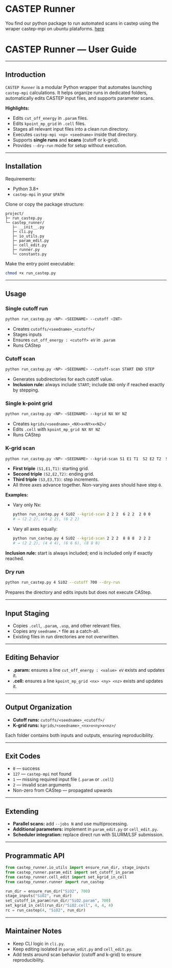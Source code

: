 # CASTEP Runner

You find our python package to run automated scans in castep using the wraper castep-mpi on ubuntu plataforms.
[here](https://github.com/cermas/castep_python_runner)


# CASTEP Runner — User Guide

---

## Introduction

`CASTEP Runner` is a modular Python wrapper that automates launching `castep-mpi` calculations. It helps organize runs in dedicated folders, automatically edits CASTEP input files, and supports parameter scans.

**Highlights:**

* Edits `cut_off_energy` in `.param` files.
* Edits `kpoint_mp_grid` in `.cell` files.
* Stages all relevant input files into a clean run directory.
* Executes `castep-mpi <np> <seedname>` inside that directory.
* Supports **single runs** and **scans** (cutoff or k-grid).
* Provides `--dry-run` mode for setup without execution.

---

## Installation

Requirements:

* Python 3.8+
* `castep-mpi` in your `$PATH`

Clone or copy the package structure:

```
project/
├─ run_castep.py
└─ castep_runner/
   ├─ __init__.py
   ├─ cli.py
   ├─ io_utils.py
   ├─ param_edit.py
   ├─ cell_edit.py
   ├─ runner.py
   └─ constants.py
```

Make the entry point executable:

```bash
chmod +x run_castep.py
```

---

## Usage

### Single cutoff run

```bash
python run_castep.py <NP> <SEEDNAME> --cutoff <INT>
```

* Creates `cutoffs/<seedname>_<cutoff>/`
* Stages inputs
* Ensures `cut_off_energy : <cutoff> eV` in `.param`
* Runs CAStep

### Cutoff scan

```bash
python run_castep.py <NP> <SEEDNAME> --cutoff-scan START END STEP
```

* Generates subdirectories for each cutoff value.
* **Inclusion rule:** always include `START`; include `END` only if reached exactly by stepping.

### Single k-point grid

```bash
python run_castep.py <NP> <SEEDNAME> --kgrid NX NY NZ
```

* Creates `kgrids/<seedname>_<NX>x<NY>x<NZ>/`
* Edits `.cell` with `kpoint_mp_grid NX NY NZ`
* Runs CAStep

### K-grid scan

```bash
python run_castep.py <NP> <SEEDNAME> --kgrid-scan S1 E1 T1  S2 E2 T2  S3 E3 T3
```

* **First triple** `(S1,E1,T1)`: starting grid.
* **Second triple** `(S2,E2,T2)`: ending grid.
* **Third triple** `(S3,E3,T3)`: step increments.
* All three axes advance together. Non-varying axes should have step `0`.

**Examples:**

* Vary only Nx:

  ```bash
  python run_castep.py 4 SiO2 --kgrid-scan 2 2 2  6 2 2  2 0 0
  # → (2 2 2), (4 2 2), (6 2 2)
  ```
* Vary all axes equally:

  ```bash
  python run_castep.py 4 SiO2 --kgrid-scan 2 2 2  8 8 8  2 2 2
  # → (2 2 2), (4 4 4), (6 6 6), (8 8 8)
  ```

**Inclusion rule:** start is always included; end is included only if exactly reached.

### Dry run

```bash
python run_castep.py 4 SiO2 --cutoff 700 --dry-run
```

Prepares the directory and edits inputs but does not execute CAStep.

---

## Input Staging

* Copies `.cell`, `.param`, `.usp`, and other relevant files.
* Copies any `seedname.*` file as a catch-all.
* Existing files in run directories are not overwritten.

---

## Editing Behavior

* **.param:** ensures a line `cut_off_energy : <value> eV` exists and updates it.
* **.cell:** ensures a line `kpoint_mp_grid <nx> <ny> <nz>` exists and updates it.

---

## Output Organization

* **Cutoff runs:** `cutoffs/<seedname>_<cutoff>/`
* **K-grid runs:** `kgrids/<seedname>_<nx>x<ny>x<nz>/`

Each folder contains both inputs and outputs, ensuring reproducibility.

---

## Exit Codes

* `0` — success
* `127` — `castep-mpi` not found
* `1` — missing required input file (`.param` or `.cell`)
* `2` — invalid scan arguments
* Non-zero from CAStep — propagated upwards

---

## Extending

* **Parallel scans:** add `--jobs N` and use multiprocessing.
* **Additional parameters:** implement in `param_edit.py` or `cell_edit.py`.
* **Scheduler integration:** replace direct run with SLURM/LSF submission.

---

## Programmatic API

```python
from castep_runner.io_utils import ensure_run_dir, stage_inputs
from castep_runner.param_edit import set_cutoff_in_param
from castep_runner.cell_edit import set_kgrid_in_cell
from castep_runner.runner import run_castep

run_dir = ensure_run_dir("SiO2", 700)
stage_inputs("SiO2", run_dir)
set_cutoff_in_param(run_dir/"SiO2.param", 700)
set_kgrid_in_cell(run_dir/"SiO2.cell", 4, 4, 4)
rc = run_castep(4, "SiO2", run_dir)
```

---

## Maintainer Notes

* Keep CLI logic in `cli.py`.
* Keep editing isolated in `param_edit.py` and `cell_edit.py`.
* Add tests around scan behavior (cutoff and k-grid) to ensure reproducibility.

